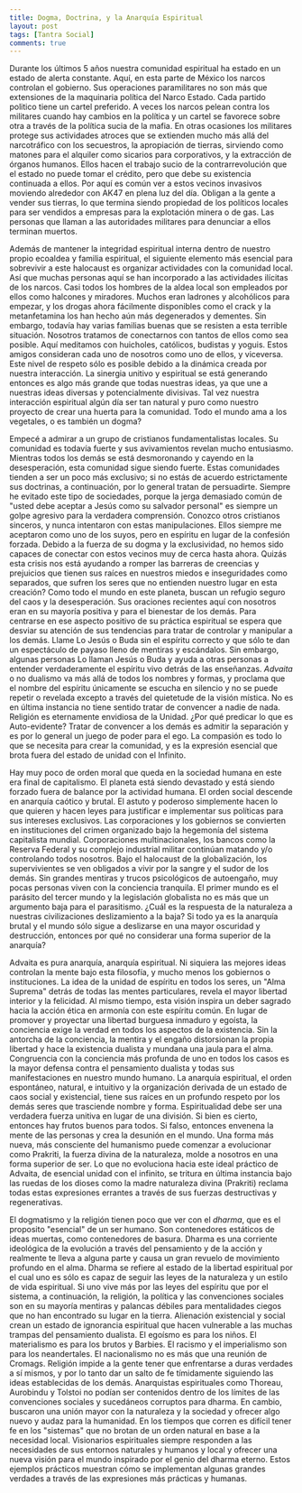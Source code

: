 ```yaml
---
title: Dogma, Doctrina, y la Anarquía Espiritual
layout: post
tags: [Tantra Social]
comments: true
---
```


Durante los últimos 5 años nuestra comunidad espiritual ha estado en un estado de alerta constante. Aquí, en esta parte de México los narcos controlan el gobierno. Sus operaciones paramilitares no son más que extensiones de la maquinaria política del Narco Estado. Cada partido politico tiene un cartel preferido. A veces los narcos pelean contra los militares cuando hay cambios en la política y un cartel se favorece sobre otra a través de la política sucia de la mafia. En otras ocasiones los militares protege sus actividades atroces que se extienden mucho más allá del narcotráfico con los secuestros, la apropiación de tierras, sirviendo como matones para el alquiler como sicarios para corporativos, y la extracción de órganos humanos. Ellos hacen el trabajo sucio de la contrarrevolución que el estado no puede tomar el crédito, pero que debe su existencia continuada a ellos. Por aquí es común ver a estos vecinos invasivos moviendo alrededor con AK47 en plena luz del día. Obligan a la gente a vender sus tierras, lo que termina siendo propiedad de los políticos locales para ser vendidos a empresas para la explotación minera o de gas. Las personas que llaman a las autoridades militares para denunciar a ellos terminan muertos.

Además de mantener la integridad espiritual interna dentro de nuestro propio ecoaldea y familia espiritual, el siguiente elemento más esencial para sobrevivir a este halocaust es organizar actividades con la comunidad local. Así que muchas personas aquí se han incorporado a las actividades ilícitas de los narcos. Casi todos los hombres de la aldea local son empleados por ellos como halcones y miradores. Muchos eran ladrones y alcohólicos para empezar, y los drogas ahora fácilmente disponibles como el crack y la metanfetamina los han hecho aún más degenerados y dementes. Sin embargo, todavía hay varias familias buenas que se resisten a esta terrible situación. Nosotros tratamos de conectarnos con tantos de ellos como sea posible. Aquí meditamos con huicholes, católicos, budistas y yoguis. Estos amigos consideran cada uno de nosotros como uno de ellos, y viceversa. Este nivel de respeto sólo es posible debido a la dinámica creada por nuestra interacción. La sinergia unitivo y espiritual se está generando entonces es algo más grande que todas nuestras ideas, ya que une a nuestras ideas diversas y potencialmente divisivas. Tal vez nuestra interacción espiritual algún día ser tan natural y puro como nuestro proyecto de crear una huerta para la comunidad. Todo el mundo ama a los vegetales, o es también un dogma?

Empecé a admirar a un grupo de cristianos fundamentalistas locales. Su comunidad es todavía fuerte y sus avivamientos revelan mucho entusiasmo. Mientras todos los demás se está desmoronando y cayendo en la desesperación, esta comunidad sigue siendo fuerte. Estas comunidades tienden a ser un poco más exclusivo; si no estás de acuerdo estrictamente sus doctrinas, a continuación, por lo general tratan de persuadirte. Siempre he evitado este tipo de sociedades, porque la jerga demasiado común de "usted debe aceptar a Jesús como su salvador personal" es siempre un golpe agresivo para la verdadera comprensión. Conozco otros cristianos sinceros, y nunca intentaron con estas manipulaciones. Ellos siempre me aceptaron como uno de los suyos, pero en espíritu en lugar de la confesión forzada. Debido a la fuerza de su dogma y la exclusividad, no hemos sido capaces de conectar con estos vecinos muy de cerca hasta ahora. Quizás esta crisis nos está ayudando a romper las barreras de creencias y prejuicios que tienen sus raíces en nuestros miedos e inseguridades como separados, que sufren los seres que no entienden nuestro lugar en esta creación? Como todo el mundo en este planeta, buscan un refugio seguro del caos y la desesperación. Sus oraciones recientes aquí con nosotros eran en su mayoría positiva y para el bienestar de los demás. Para centrarse en ese aspecto positivo de su práctica espiritual se espera que desviar su atención de sus tendencias para tratar de controlar y manipular a los demás. Llame Lo Jesús o Buda sin el espíritu correcto y que sólo te dan un espectáculo de payaso lleno de mentiras y escándalos. Sin embargo, algunas personas Lo llaman Jesús o Buda y ayuda a otras personas a entender verdaderamente el espíritu vivo detrás de las enseñanzas. _Advaita_ o no dualismo va más allá de todos los nombres y formas, y proclama que el nombre del espíritu únicamente se escucha en silencio y no se puede repetir o revelada excepto a través del quietetude de la visión mística. No es en última instancia no tiene sentido tratar de convencer a nadie de nada. Religión es eternamente envidiosa de la Unidad. ¿Por qué predicar lo que es Auto-evidente? Tratar de convencer a los demás es admitir la separación y es por lo general un juego de poder para el ego. La compasión es todo lo que se necesita para crear la comunidad, y es la expresión esencial que brota fuera del estado de unidad con el Infinito.

Hay muy poco de orden moral que queda en la sociedad humana en este era final de capitalismo. El planeta está siendo devastado y está siendo forzado fuera de balance por la actividad humana. El orden social descende en  anarquía caótico y brutal. El astuto y poderoso simplemente hacen lo que quieren y hacen leyes para justificar e implementar sus políticas para sus intereses exclusivos. Las corporaciones y los gobiernos se convierten en instituciones del crimen organizado bajo la hegemonía del sistema capitalista mundial. Corporaciones multinacionales, los bancos como la Reserva Federal y su complejo industrial militar continúan matando y/o controlando todos nosotros. Bajo el halocaust de la globalización, los supervivientes se ven obligados a vivir por la sangre y el sudor de los demás. Sin grandes mentiras y trucos psicológicos de autoengaño, muy pocas personas viven con la conciencia tranquila. El primer mundo es el parásito del tercer mundo y la legislación globalista no es más que un argumento baja para el parasitismo. ¿Cuál es la respuesta de la naturaleza a nuestras civilizaciones deslizamiento a la baja? Si todo ya es la anarquía brutal y el mundo sólo sigue a deslizarse en una mayor oscuridad y destrucción, entonces por qué no considerar una forma superior de la anarquía?

Advaita es pura anarquía, anarquía espiritual. Ni siquiera las mejores ideas controlan la mente bajo esta filosofía, y mucho menos los gobiernos o instituciones. La idea de la unidad de espíritu en todos los seres, un "Alma Suprema" detrás de todas las mentes particulares, revela el mayor libertad interior y la felicidad. Al mismo tiempo, esta visión inspira un deber sagrado hacia la acción ética en armonía con este espíritu común. En lugar de promover y proyectar una libertad burguesa inmaduro y egoísta, la conciencia exige la verdad en todos los aspectos de la existencia. Sin la antorcha de la conciencia, la mentira y el engaño distorsionan la propia libertad y hace la existencia dualista y mundana una jaula para el alma. Congruencia con la conciencia más profunda de uno en todos los casos es la mayor defensa contra el pensamiento dualista y todas sus manifestaciones en nuestro mundo humano. La anarquía espiritual, el orden espontáneo, natural, e intuitivo y la organización derivada de un estado de caos social y existencial, tiene sus raíces en un profundo respeto por los demás seres que trasciende nombre y forma. Espiritualidad debe ser una verdadera fuerza unitiva en lugar de una división. Si bien es cierto, entonces hay frutos buenos para todos. Si falso, entonces envenena la mente de las personas y crea la desunión en el mundo. Una forma más nueva, más consciente del humanismo puede comenzar a evolucionar como Prakriti, la fuerza divina de la naturaleza, molde a nosotros en una forma superior de ser. Lo que no evoluciona hacia este ideal práctico de Advaita, de esencial unidad con el infinito, se tritura en última instancia bajo las ruedas de los dioses como la madre naturaleza divina (Prakriti) reclama todas estas expresiones errantes a través de sus fuerzas destructivas y regenerativas.

El dogmatismo y la religión tienen poco que ver con el _dharma_, que es el proposito "esencial" de un ser humano. Son contenedores estáticos de ideas muertas, como contenedores de basura. Dharma es una corriente ideológica de la evolución a través del pensamiento y de la acción y realmente te lleva a alguna parte y causa un gran revuelo de movimiento profundo en el alma. Dharma se refiere al estado de la libertad espiritual por el cual uno es sólo es capaz de seguir las leyes de la naturaleza y un estilo de vida espiritual. Si uno vive más por las leyes del espíritu que por el sistema, a continuación, la religión, la política y las convenciones sociales son en su mayoría mentiras y palancas débiles para mentalidades ciegos que no han encontrado su lugar en la tierra. Alienación existencial y social crean un estado de ignorancia espiritual que hacen vulnerable a las muchas trampas del pensamiento dualista. El egoísmo es para los niños. El materialismo es para los brutos y Barbies. El racismo y el imperialismo son para los neandertales. El nacionalismo no es más que una reunión de Cromags. Religión impide a la gente tener que enfrentarse a duras verdades a sí mismos, y por lo tanto dar un salto de fe tímidamente siguiendo las ideas establecidas de los demás. Anarquistas espirituales como Thoreau, Aurobindu y Tolstoi no podían ser contenidos dentro de los límites de las convenciones sociales y sucedáneos corruptos para dharma. En cambio, buscaron una unión mayor con la naturaleza y la sociedad y ofrecer algo nuevo y audaz para la humanidad. En los tiempos que corren es difícil tener fe en los "sistemas" que no brotan de un orden natural en base a la necesidad local. Visionarios espirituales siempre responden a las necesidades de sus entornos naturales y humanos y local y ofrecer una nueva visión para el mundo inspirado por el genio del dharma eterno. Estos ejemplos prácticos muestran cómo se implementan algunas grandes verdades a través de las expresiones más prácticas y humanas.
